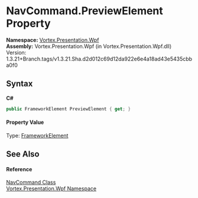 # NavCommand.PreviewElement Property 
 

**Namespace:**&nbsp;<a href="N_Vortex_Presentation_Wpf.md">Vortex.Presentation.Wpf</a><br />**Assembly:**&nbsp;Vortex.Presentation.Wpf (in Vortex.Presentation.Wpf.dll) Version: 1.3.21+Branch.tags/v1.3.21.Sha.d2d012c69d12da922e6e4a18ad43e5435cbba0f0

## Syntax

**C#**<br />
``` C#
public FrameworkElement PreviewElement { get; }
```


#### Property Value
Type: <a href="https://docs.microsoft.com/dotnet/api/system.windows.frameworkelement" target="_blank">FrameworkElement</a>

## See Also


#### Reference
<a href="T_Vortex_Presentation_Wpf_NavCommand.md">NavCommand Class</a><br /><a href="N_Vortex_Presentation_Wpf.md">Vortex.Presentation.Wpf Namespace</a><br />